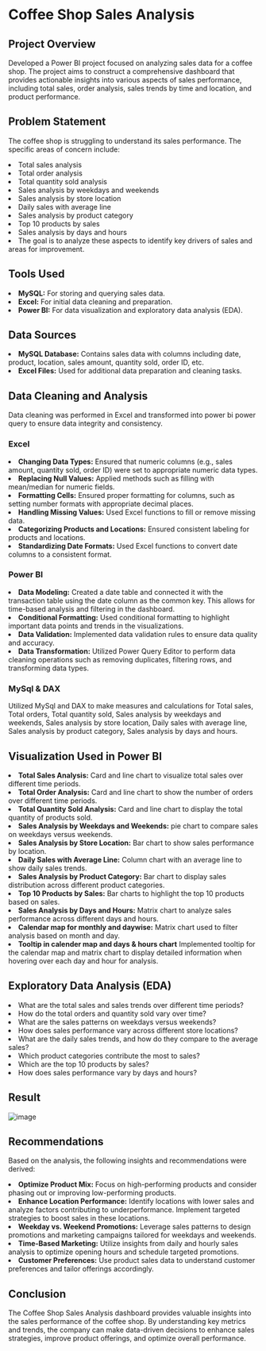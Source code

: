 
# Coffee Shop Sales Analysis

## Project Overview
Developed a Power BI project focused on analyzing sales data for a coffee shop. The project aims to construct a comprehensive dashboard that provides actionable insights into various aspects of sales performance, including total sales, order analysis, sales trends by time and location, and product performance.

## Problem Statement
The coffee shop is struggling to understand its sales performance. The specific areas of concern include:
<li>Total sales analysis</li>
<li>Total order analysis</li>
<li>Total quantity sold analysis</li>
<li>Sales analysis by weekdays and weekends</li>
<li>Sales analysis by store location</li>
<li>Daily sales with average line</li>
<li>Sales analysis by product category</li>
<li>Top 10 products by sales</li>
<li>Sales analysis by days and hours</li>
<li>The goal is to analyze these aspects to identify key drivers of sales and areas for improvement.</li>

## Tools Used
<li><b>MySQL:</b> For storing and querying sales data.</li>
<li><b>Excel:</b> For initial data cleaning and preparation.</li>
<li><b>Power BI:</b> For data visualization and exploratory data analysis (EDA).</li>

## Data Sources
<li><b>MySQL Database:</b> Contains sales data with columns including date, product, location, sales amount, quantity sold, order ID, etc.</li>
<li><b>Excel Files:</b> Used for additional data preparation and cleaning tasks.</li>

## Data Cleaning and Analysis
Data cleaning was performed in Excel and transformed into power bi power query to ensure data integrity and consistency.

### Excel
<li><b>Changing Data Types:</b> Ensured that numeric columns (e.g., sales amount, quantity sold, order ID) were set to appropriate numeric data types.</li>
<li><b>Replacing Null Values:</b> Applied methods such as filling with mean/median for numeric fields.</li>
<li><b>Formatting Cells:</b> Ensured proper formatting for columns, such as setting number formats with appropriate decimal places.</li>
<li><b>Handling Missing Values:</b> Used Excel functions to fill or remove missing data.</li>
<li><b>Categorizing Products and Locations:</b> Ensured consistent labeling for products and locations.</li>
<li><b>Standardizing Date Formats:</b> Used Excel functions to convert date columns to a consistent format.</li>

### Power BI
<li><b>Data Modeling:</b> Created a date table and connected it with the transaction table using the date column as the common key. This allows for time-based analysis and filtering in the dashboard.</li>
<li><b>Conditional Formatting:</b> Used conditional formatting to highlight important data points and trends in the visualizations.</li>
<li><b>Data Validation:</b> Implemented data validation rules to ensure data quality and accuracy.</li>
<li><b>Data Transformation:</b> Utilized Power Query Editor to perform data cleaning operations such as removing duplicates, filtering rows, and transforming data types.</li>

### MySql & DAX
Utilized MySql and DAX to make measures and calculations for Total sales, Total orders, Total quantity sold, Sales analysis by weekdays and weekends, Sales analysis by store location, Daily sales with average line, Sales analysis by product category, Sales analysis by days and hours.

## Visualization Used in Power BI
<li><b>Total Sales Analysis:</b> Card and line chart to visualize total sales over different time periods.</li>
<li><b>Total Order Analysis:</b> Card and line chart to show the number of orders over different time periods.</li>
<li><b>Total Quantity Sold Analysis:</b> Card and line chart to display the total quantity of products sold.</li>
<li><b>Sales Analysis by Weekdays and Weekends:</b> pie chart to compare sales on weekdays versus weekends.</li>
<li><b>Sales Analysis by Store Location:</b> Bar chart to show sales performance by location.</li>
<li><b>Daily Sales with Average Line:</b> Column chart with an average line to show daily sales trends.</li>
<li><b>Sales Analysis by Product Category:</b> Bar chart to display sales distribution across different product categories.</li>
<li><b>Top 10 Products by Sales:</b> Bar charts to highlight the top 10 products based on sales.</li>
<li><b>Sales Analysis by Days and Hours:</b> Matrix chart to analyze sales performance across different days and hours.</li>
<li><b>Calendar map for monthly and daywise:</b> Matrix chart used to filter analysis based on month and day.</li>
<li><b>Tooltip in calender map and days & hours chart</b> Implemented tooltip for the calendar map and matrix chart to display detailed information when hovering over each day and hour for analysis.</li>

## Exploratory Data Analysis (EDA)
<li>What are the total sales and sales trends over different time periods?</li>
<li>How do the total orders and quantity sold vary over time?</li>
<li>What are the sales patterns on weekdays versus weekends?</li>
<li>How does sales performance vary across different store locations?</li>
<li>What are the daily sales trends, and how do they compare to the average sales?</li>
<li>Which product categories contribute the most to sales?</li>
<li>Which are the top 10 products by sales?</li>
<li>How does sales performance vary by days and hours?</li>

## Result
![image]([https://github.com/Hari-Vijayaraghavan96/Coffee-Shop-Sales-Analysis/assets/163993617/8072950b-9045-4817-ad46-31299bb68ca3](https://github.com/Jeelpatel192/Coffee-Shop-Sales-Analysis/blob/main/Dashboard.png))

## Recommendations
Based on the analysis, the following insights and recommendations were derived:
<li><b>Optimize Product Mix:</b> Focus on high-performing products and consider phasing out or improving low-performing products.</li>
<li><b>Enhance Location Performance:</b> Identify locations with lower sales and analyze factors contributing to underperformance. Implement targeted strategies to boost sales in these locations.</li>
<li><b>Weekday vs. Weekend Promotions:</b> Leverage sales patterns to design promotions and marketing campaigns tailored for weekdays and weekends.</li>
<li><b>Time-Based Marketing:</b> Utilize insights from daily and hourly sales analysis to optimize opening hours and schedule targeted promotions.</li>
<li><b>Customer Preferences:</b> Use product sales data to understand customer preferences and tailor offerings accordingly.</li>

## Conclusion
The Coffee Shop Sales Analysis dashboard provides valuable insights into the sales performance of the coffee shop. By understanding key metrics and trends, the company can make data-driven decisions to enhance sales strategies, improve product offerings, and optimize overall performance.
